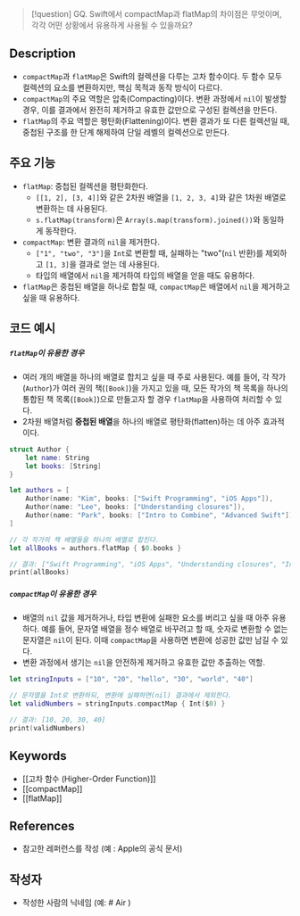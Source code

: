 >[!question]
>GQ. Swift에서 compactMap과 flatMap의 차이점은 무엇이며, 각각 어떤 상황에서 유용하게 사용될 수 있을까요?

## Description
- `compactMap`과 `flatMap`은 Swift의 컬렉션을 다루는 고차 함수이다. 두 함수 모두 컬렉션의 요소를 변환하지만, 핵심 목적과 동작 방식이 다르다. 
- `compactMap`의 주요 역할은 압축(Compacting)이다. 변환 과정에서 `nil`이 발생할 경우, 이를 결과에서 완전히 제거하고 유효한 값만으로 구성된 컬렉션을 만든다.
- `flatMap`의 주요 역할은 평탄화(Flattening)이다. 변환 결과가 또 다른 컬렉션일 때, 중첩된 구조를 한 단계 해제하여 단일 레벨의 컬렉션으로 만든다. 

## 주요 기능
- `flatMap`: 중첩된 컬렉션을 평탄화한다.
    - `[[1, 2], [3, 4]]`와 같은 2차원 배열을 `[1, 2, 3, 4]`와 같은 1차원 배열로 변환하는 데 사용된다. 
    - `s.flatMap(transform)`은 `Array(s.map(transform).joined())`와 동일하게 동작한다. 
- `compactMap`: 변환 결과의 `nil`을 제거한다.
    - `["1", "two", "3"]`을 `Int`로 변환할 때, 실패하는 "two"(`nil` 반환)를 제외하고 `[1, 3]`을 결과로 얻는 데 사용된다. 
    - 타입의 배열에서 `nil`을 제거하여 타입의 배열을 얻을 때도 유용하다.
- `flatMap`은 중첩된 배열을 하나로 합칠 때, `compactMap`은 배열에서 `nil`을 제거하고 싶을 때 유용하다.

## 코드 예시
##### `flatMap`이 유용한 경우
- 여러 개의 배열을 하나의 배열로 합치고 싶을 때 주로 사용된다. 예를 들어, 각 작가(`Author`)가 여러 권의 책(`[Book]`)을 가지고 있을 때, 모든 작가의 책 목록을 하나의 통합된 책 목록(`[Book]`)으로 만들고자 할 경우 `flatMap`을 사용하여 처리할 수 있다.
- 2차원 배열처럼 **중첩된 배열**을 하나의 배열로 평탄화(flatten)하는 데 아주 효과적이다.
```Swift
struct Author {
    let name: String
    let books: [String]
}

let authors = [
    Author(name: "Kim", books: ["Swift Programming", "iOS Apps"]),
    Author(name: "Lee", books: ["Understanding closures"]),
    Author(name: "Park", books: ["Intro to Combine", "Advanced Swift"])
]

// 각 작가의 책 배열들을 하나의 배열로 합친다.
let allBooks = authors.flatMap { $0.books }

// 결과: ["Swift Programming", "iOS Apps", "Understanding closures", "Intro to Combine", "Advanced Swift"]
print(allBooks)
```
##### `compactMap`이 유용한 경우
- 배열의 `nil` 값을 제거하거나, 타입 변환에 실패한 요소를 버리고 싶을 때 아주 유용하다. 예를 들어, 문자열 배열을 정수 배열로 바꾸려고 할 때, 숫자로 변환할 수 없는 문자열은 `nil`이 된다. 이때 `compactMap`을 사용하면 변환에 성공한 값만 남길 수 있다.
- 변환 과정에서 생기는 `nil`을 안전하게 제거하고 유효한 값만 추출하는 역할.
```Swift
let stringInputs = ["10", "20", "hello", "30", "world", "40"]

// 문자열을 Int로 변환하되, 변환에 실패하면(nil) 결과에서 제외한다.
let validNumbers = stringInputs.compactMap { Int($0) }

// 결과: [10, 20, 30, 40]
print(validNumbers)
```

## Keywords
+ [[고차 함수 (Higher-Order Function)]]
+ [[compactMap]]
+ [[flatMap]]

## References
- 참고한 레퍼런스를 작성 (예 : Apple의 공식 문서)

## 작성자
- 작성한 사람의 닉네임 (예: # Air )